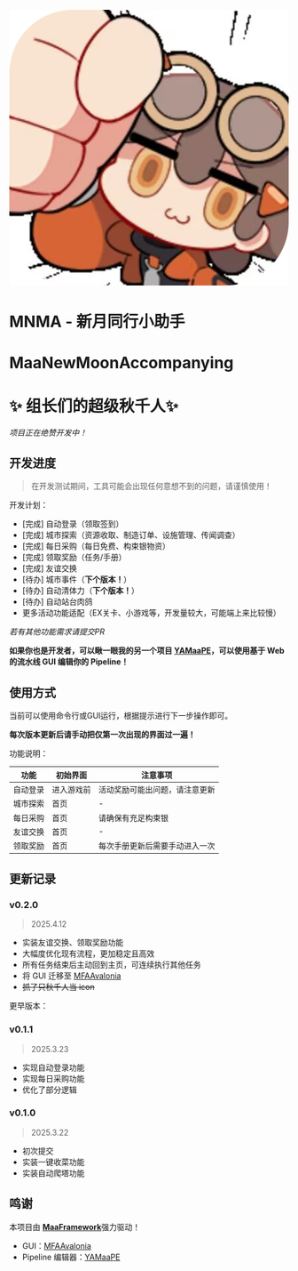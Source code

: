 ![](./image/logo.png)

# MNMA - 新月同行小助手  
# MaaNewMoonAccompanying  
# ✨ 组长们的超级秋千人✨  

*项目正在绝赞开发中！*

## 开发进度

> 在开发测试期间，工具可能会出现任何意想不到的问题，请谨慎使用！

开发计划：

- [完成] 自动登录（领取签到）
- [完成] 城市探索（资源收取、制造订单、设施管理、传闻调查）
- [完成] 每日采购（每日免费、构束银物资）
- [完成] 领取奖励（任务/手册）
- [完成] 友谊交换
- [待办] 城市事件（​**​下个版本！​**​）
- [待办] 自动清体力（​**​下个版本！​**​）
- [待办] 自动站台肉鸽
- 更多活动功能适配（EX关卡、小游戏等，开发量较大，可能端上来比较慢）

*若有其他功能需求请提交PR*

​**​如果你也是开发者，可以瞅一眼我的另一个项目 [YAMaaPE](https://github.com/kqcoxn/YAMaaPE)，可以使用基于 Web 的流水线 GUI 编辑你的 Pipeline！​**​

## 使用方式

当前可以使用命令行或GUI运行，根据提示进行下一步操作即可。

​**​每次版本更新后请手动把仅第一次出现的界面过一遍！​**​

功能说明：

| 功能     | 初始界面   | 注意事项                       |
| -------- | ---------- | ------------------------------ |
| 自动登录 | 进入游戏前 | 活动奖励可能出问题，请注意更新 |
| 城市探索 | 首页       | -                              |
| 每日采购 | 首页       | 请确保有充足构束银             |
| 友谊交换 | 首页       | -                              |
| 领取奖励 | 首页       | 每次手册更新后需要手动进入一次 |


## 更新记录

### v0.2.0

> 2025.4.12

- 实装友谊交换、领取奖励功能
- 大幅度优化现有流程，更加稳定且高效
- 所有任务结束后主动回到主页，可连续执行其他任务
- 将 GUI 迁移至 [MFAAvalonia](https://github.com/SweetSmellFox/MFAAvalonia/tree/master)
- ~~抓了只秋千人当 icon~~

更早版本：

### v0.1.1

> 2025.3.23

- 实现自动登录功能
- 实现每日采购功能
- 优化了部分逻辑

### v0.1.0

> 2025.3.22

- 初次提交
- 实装一键收菜功能
- 实装自动爬塔功能

## 鸣谢

本项目由 ​**​[MaaFramework](https://github.com/MaaXYZ/MaaFramework)​**​ 强力驱动！

- GUI：[MFAAvalonia](https://github.com/SweetSmellFox/MFAAvalonia/tree/master)
- Pipeline 编辑器：[YAMaaPE](https://github.com/kqcoxn/YAMaaPE)
